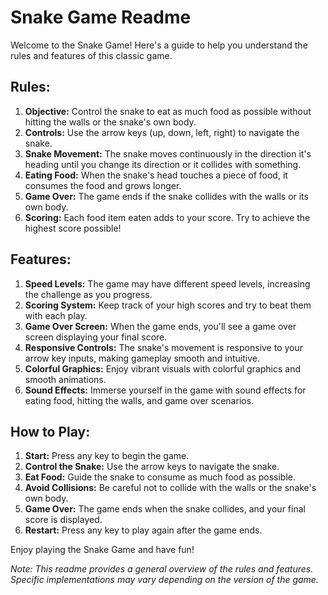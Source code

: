 # Snake Game Readme

Welcome to the Snake Game! Here's a guide to help you understand the rules and features of this classic game.

## Rules:
1. **Objective:** Control the snake to eat as much food as possible without hitting the walls or the snake's own body.
2. **Controls:** Use the arrow keys (up, down, left, right) to navigate the snake.
3. **Snake Movement:** The snake moves continuously in the direction it's heading until you change its direction or it collides with something.
4. **Eating Food:** When the snake's head touches a piece of food, it consumes the food and grows longer.
5. **Game Over:** The game ends if the snake collides with the walls or its own body.
6. **Scoring:** Each food item eaten adds to your score. Try to achieve the highest score possible!

## Features:
1. **Speed Levels:** The game may have different speed levels, increasing the challenge as you progress.
2. **Scoring System:** Keep track of your high scores and try to beat them with each play.
3. **Game Over Screen:** When the game ends, you'll see a game over screen displaying your final score.
4. **Responsive Controls:** The snake's movement is responsive to your arrow key inputs, making gameplay smooth and intuitive.
5. **Colorful Graphics:** Enjoy vibrant visuals with colorful graphics and smooth animations.
6. **Sound Effects:** Immerse yourself in the game with sound effects for eating food, hitting the walls, and game over scenarios.

## How to Play:
1. **Start:** Press any key to begin the game.
2. **Control the Snake:** Use the arrow keys to navigate the snake.
3. **Eat Food:** Guide the snake to consume as much food as possible.
4. **Avoid Collisions:** Be careful not to collide with the walls or the snake's own body.
5. **Game Over:** The game ends when the snake collides, and your final score is displayed.
6. **Restart:** Press any key to play again after the game ends.

Enjoy playing the Snake Game and have fun!

*Note: This readme provides a general overview of the rules and features. Specific implementations may vary depending on the version of the game.*
